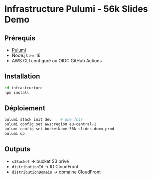 # Infrastructure Pulumi - 56k Slides Demo

## Prérequis
- [Pulumi](https://www.pulumi.com/docs/get-started/install/)
- Node.js >= 16
- AWS CLI configuré ou OIDC GitHub Actions

## Installation
```bash
cd infrastructure
npm install
```

## Déploiement
```bash
pulumi stack init dev    # une fois
pulumi config set aws:region eu-central-1
pulumi config set bucketName 56k-slides-demo-prod
pulumi up
```

## Outputs
- `s3Bucket` → bucket S3 privé
- `distributionId` → ID CloudFront
- `distributionDomain` → domaine CloudFront
